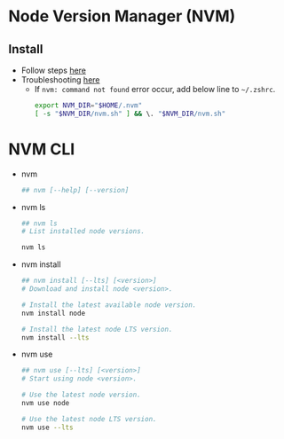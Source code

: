 Node Version Manager (NVM)
==========================

Install
-------
- Follow steps [here](https://github.com/nvm-sh/nvm#installing-and-updating)
- Troubleshooting [here](https://github.com/nvm-sh/nvm#troubleshooting-on-linux)
    - If `nvm: command not found` error occur, add below line to `~/.zshrc`.
        ```sh
        export NVM_DIR="$HOME/.nvm"
        [ -s "$NVM_DIR/nvm.sh" ] && \. "$NVM_DIR/nvm.sh"
        ````

NVM CLI
=======

- nvm
    ```sh
    ## nvm [--help] [--version]
    ```
- nvm ls
    ```sh
    ## nvm ls
    # List installed node versions.

    nvm ls
    ```
- nvm install
    ```sh
    ## nvm install [--lts] [<version>]
    # Download and install node <version>.

    # Install the latest available node version.
    nvm install node

    # Install the latest node LTS version.
    nvm install --lts
    ```
- nvm use
    ```sh
    ## nvm use [--lts] [<version>]
    # Start using node <version>.

    # Use the latest node version.
    nvm use node

    # Use the latest node LTS version.
    nvm use --lts
    ```
